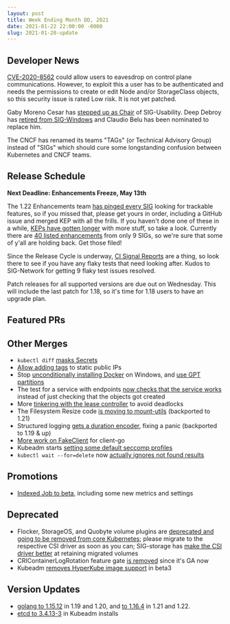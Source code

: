 ```yaml
---
layout: post
title: Week Ending Month DD, 2021
date: 2021-01-22 22:00:00 -0000
slug: 2021-01-20-update
---
```


## Developer News

[CVE-2020-8562](https://github.com/kubernetes/kubernetes/issues/101493) could allow users to eavesdrop on control plane communications.  However, to exploit this a user has to be authenticated and needs the permissions to create or edit Node and/or StorageClass objects, so this security issue is rated Low risk.  It is not yet patched.

Gaby Moreno Cesar has [stepped up as Chair](https://groups.google.com/g/kubernetes-dev/c/XsLE87VlAuI) of SIG-Usability. Deep Debroy has [retired from SIG-Windows](https://groups.google.com/g/kubernetes-dev/c/BuRQjrpumww) and Claudio Belu has been nominated to replace him. 

The CNCF has renamed its teams "TAGs" (or Technical Advisory Group) instead of "SIGs" which should cure some longstanding confusion between Kubernetes and CNCF teams.

## Release Schedule

**Next Deadline: Enhancements Freeze, May 13th**

The 1.22 Enhancements team [has pinged every SIG](https://groups.google.com/g/kubernetes-dev/c/eYNrrfxtPd0) looking for trackable features, so if you missed that, please get yours in order, including a GitHub issue and merged KEP with all the frills. If you haven't done one of these in a while, [KEPs have gotten longer](https://github.com/kubernetes/enhancements/tree/master/keps/NNNN-kep-template) with more stuff, so take a look.  Currently there are [40 listed enhancements](https://bit.ly/k8s122-enhancements) from only 9 SIGs, so we're sure that some of y'all are holding back.  Get those filed!

Since the Release Cycle is underway, [CI Signal Reports](https://groups.google.com/g/kubernetes-dev/c/jBzOPaKPT88) are a thing, so look there to see if you have any flaky tests that need looking after.  Kudos to SIG-Network for getting 9 flaky test issues resolved.

Patch releases for all supported versions are due out on Wednesday.  This will include the last patch for 1.18, so it's time for 1.18 users to have an upgrade plan.

## Featured PRs


## Other Merges

* `kubectl diff` [masks Secrets](https://github.com/kubernetes/kubernetes/pull/96084)
* [Allow adding tags](https://github.com/kubernetes/kubernetes/pull/101752) to static public IPs
* Stop [unconditionally installing Docker](https://github.com/kubernetes/kubernetes/pull/101747) on Windows, and [use GPT partitions](https://github.com/kubernetes/kubernetes/pull/101412)
* The test for a service with endpoints [now checks that the service works](https://github.com/kubernetes/kubernetes/pull/101709) instead of just checking that the objects got created
* More [tinkering with the lease controller](https://github.com/kubernetes/kubernetes/pull/101652) to avoid deadlocks
* The Filesystem Resize code [is moving to mount-utils](https://github.com/kubernetes/kubernetes/pull/99223) (backported to 1.21)
* Structured logging [gets a duration encoder](https://github.com/kubernetes/kubernetes/pull/101159), fixing a panic (backported to 1.19 & up)
* [More work on FakeClient](https://github.com/kubernetes/kubernetes/pull/100940) for client-go
* Kubeadm starts [setting some default seccomp profiles](https://github.com/kubernetes/kubernetes/pull/100234)
* `kubectl wait --for=delete` now [actually ignores not found results](https://github.com/kubernetes/kubernetes/pull/96702)

## Promotions

* [Indexed Job to beta](https://github.com/kubernetes/kubernetes/pull/101292), including some new metrics and settings

## Deprecated

* Flocker, StorageOS, and Quobyte volume plugins are [deprecated and going to be removed from core Kubernetes](https://github.com/kubernetes/kubernetes/pull/101773); please migrate to the respective CSI driver as soon as you can; SIG-storage has [make the CSI driver better](https://github.com/kubernetes/kubernetes/pull/101737) at retaining migrated volumes
* CRIContainerLogRotation feature gate [is removed](https://github.com/kubernetes/kubernetes/pull/101578) since it's GA now
* Kubeadm [removes HyperKube image support](https://github.com/kubernetes/kubernetes/pull/101537) in beta3

## Version Updates

* [golang to 1.15.12](https://github.com/kubernetes/kubernetes/pull/101846) in 1.19 and 1.20, and [to 1.16.4](https://github.com/kubernetes/kubernetes/pull/101811) in 1.21 and 1.22.
* [etcd to 3.4.13-3](https://github.com/kubernetes/kubernetes/pull/100612) in Kubeadm installs
